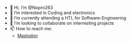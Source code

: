- 👋 Hi, I’m @Nopro263
- 👀 I’m interested in Coding and electronics
- 🌱 I’m currently attending a HTL for Software-Engineering
- 💞️ I’m looking to collaborate on interresting projects
- 📫 How to reach me:
  - [Mastodon](https://defcon.social/@Nopro)

<!---
Nopro263/Nopro263 is a ✨ special ✨ repository because its `README.md` (this file) appears on your GitHub profile.
You can click the Preview link to take a look at your changes.
--->

